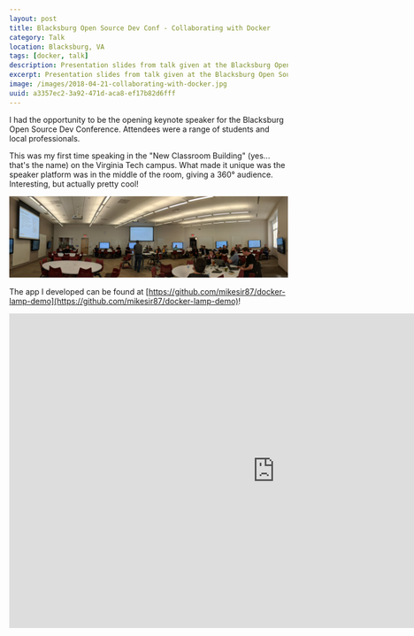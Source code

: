 ```yaml
---
layout: post
title: Blacksburg Open Source Dev Conf - Collaborating with Docker 
category: Talk
location: Blacksburg, VA
tags: [docker, talk]
description: Presentation slides from talk given at the Blacksburg Open Source Dev Conference 
excerpt: Presentation slides from talk given at the Blacksburg Open Source Dev Conference 
image: /images/2018-04-21-collaborating-with-docker.jpg
uuid: a3357ec2-3a92-471d-aca8-ef17b82d6fff
---
```


I had the opportunity to be the opening keynote speaker for the Blacksburg Open Source Dev Conference.  Attendees were a range of students and local professionals.

This was my first time speaking in the "New Classroom Building" (yes... that's the name) on the Virginia Tech campus. What made it unique was the speaker platform was in the middle of the room, giving a 360&deg; audience. Interesting, but actually pretty cool!

![Docker Selfie](/images/2018-04-21-collaborating-with-docker-ws.jpg)

The app I developed can be found at [https://github.com/mikesir87/docker-lamp-demo](https://github.com/mikesir87/docker-lamp-demo)!

<iframe src="https://docs.google.com/presentation/d/e/2PACX-1vQMnT_3Au3gSnY5KbAGQ2fnWBx9krABHw14-WQJXthS5atrSeRtySIF61U0YBZ4w371CWLc8XrutydJ/embed?start=false&loop=false&delayms=3000" frameborder="0" width="960" height="569" allowfullscreen="true" mozallowfullscreen="true" webkitallowfullscreen="true"></iframe>

